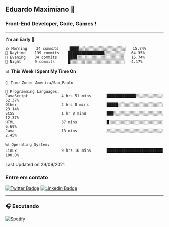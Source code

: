 ## Eduardo Maximiano 👋

### Front-End Developer, Code, Games !

---

<!--START_SECTION:waka-->
**I'm an Early 🐤** 

```text
🌞 Morning    34 commits     ████░░░░░░░░░░░░░░░░░░░░░   15.74% 
🌆 Daytime    139 commits    ████████████████░░░░░░░░░   64.35% 
🌃 Evening    34 commits     ████░░░░░░░░░░░░░░░░░░░░░   15.74% 
🌙 Night      9 commits      █░░░░░░░░░░░░░░░░░░░░░░░░   4.17%

```


📊 **This Week I Spent My Time On** 

```text
⌚︎ Time Zone: America/Sao_Paulo

💬 Programming Languages: 
JavaScript               4 hrs 51 mins       █████████████░░░░░░░░░░░░   52.37% 
Other                    2 hrs 8 mins        █████░░░░░░░░░░░░░░░░░░░░   23.14% 
SCSS                     1 hr 8 mins         ███░░░░░░░░░░░░░░░░░░░░░░   12.37% 
HTML                     37 mins             █░░░░░░░░░░░░░░░░░░░░░░░░   6.69% 
Java                     13 mins             ░░░░░░░░░░░░░░░░░░░░░░░░░   2.45%

💻 Operating System: 
Linux                    9 hrs 16 mins       █████████████████████████   100.0%

```


 Last Updated on 29/09/2021
<!--END_SECTION:waka-->

### Entre em contato

[![Twitter Badge](https://img.shields.io/badge/-@edmaxi-1ca0f1?style=flat-square&labelColor=1ca0f1&logo=twitter&logoColor=white&link=https://twitter.com/edmaxi)](https://twitter.com/edmaxi)
[![Linkedin Badge](https://img.shields.io/badge/-Eduardo_Maximiano-0077B5?style=flat-square&logo=Linkedin&logoColor=white&link=https://www.linkedin.com/in/maximiano-eduardo)](https://www.linkedin.com/in/maximiano-eduardo)

---

### 🎧 Escutando
[![Spotify](https://novatorem-sandy.vercel.app/api/spotify)](https://open.spotify.com/user/comgigo)
